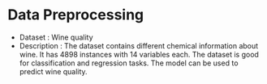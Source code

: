 # Data Preprocessing

- Dataset : Wine quality
- Description : The dataset contains different chemical information about wine. It has 4898 instances with 14 variables each. The dataset is good for classification and regression tasks. The model can be used to predict wine quality.
